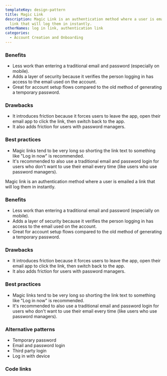 ```yaml
---
templateKey: design-pattern
title: Magic Link
description: Magic Link is an authentication method where a user is emailed a
  link that will log them in instantly.
otherNames: log in link, authentication link
categories:
  - Account Creation and Onboarding
---
```


### Benefits

* Less work than entering a traditional email and password (especially on mobile).
* Adds a layer of security because it verifies the person logging in has access to the email used on the account.
* Great for account setup flows compared to the old method of generating a temporary password.

### Drawbacks

* It introduces friction because it forces users to leave the app, open their email app to click the link, then switch back to the app.
* It also adds friction for users with password managers.

### Best practices

* Magic links tend to be very long so shorting the link text to something like "Log in now" is recommended.
* It's recommended to also use a traditional email and password login for users who don't want to use their email every time (like users who use password managers).


Magic link is an authentication method where a user is emailed a link that will log them in instantly.

### Benefits

- Less work than entering a traditional email and password (especially on mobile).
- Adds a layer of security because it verifies the person logging in has access to the email used on the account.
- Great for account setup flows compared to the old method of generating a temporary password.

### Drawbacks

- It introduces friction because it forces users to leave the app, open their email app to click the link, then switch back to the app.
- It also adds friction for users with password managers.

### Best practices

- Magic links tend to be very long so shorting the link text to something like "Log in now" is recommended.
- It's recommended to also use a traditional email and password login for users who don't want to use their email every time (like users who use password managers).

### Alternative patterns

- Temporary password
- Email and password login
- Third party login
- Log in with device

### Code links
